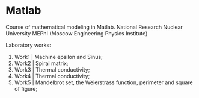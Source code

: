 # Matlab
Course of mathematical modeling in Matlab. National Research Nuclear University MEPhI (Moscow Engineering Physics Institute)

Laboratory works:
1. Work1 | Machine epsilon and Sinus;
2. Work2 | Spiral matrix;
3. Work3 | Thermal conductivity;
4. Work4 | Thermal conductivity;
5. Work5 | Mandelbrot set, the Weierstrass function, perimeter and square of figure;